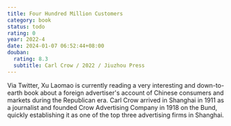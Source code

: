 ```yaml
---
title: Four Hundred Million Customers
category: book
status: todo
rating: 0
year: 2022-4
date: 2024-01-07 06:52:44+08:00
douban:
  rating: 8.3
  subtitle: Carl Crow / 2022 / Jiuzhou Press
---
```


Via Twitter, Xu Laomao is currently reading a very interesting and down-to-earth book about a foreign advertiser's account of Chinese consumers and markets during the Republican era. Carl Crow arrived in Shanghai in 1911 as a journalist and founded Crow Advertising Company in 1918 on the Bund, quickly establishing it as one of the top three advertising firms in Shanghai.
